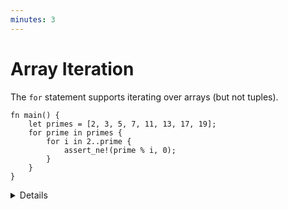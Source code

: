 ```yaml
---
minutes: 3
---
```


# Array Iteration

The `for` statement supports iterating over arrays (but not tuples).

```rust,editable
fn main() {
    let primes = [2, 3, 5, 7, 11, 13, 17, 19];
    for prime in primes {
        for i in 2..prime {
            assert_ne!(prime % i, 0); 
        }   
    }   
}
```

<details>

This functionality uses the `IntoIterator` trait, but we haven't covered that
yet.

The `assert_ne!` macro is new here. There are also `assert_eq!` and `assert!`
macros. These are always checked while, debug-only variants like `debug_assert!`
compile to nothing in release builds.

</details>
